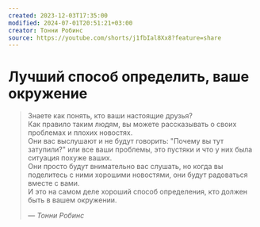 ```yaml
---
created: 2023-12-03T17:35:00
modified: 2024-07-01T20:51:21+03:00
creator: Тонни Робинс
source: https://youtube.com/shorts/j1fbIal8Xx8?feature=share
---
```


# Лучший способ определить, ваше окружение

> Знаете как понять, кто ваши настоящие друзья?  
> Как правило таким людям, вы можете рассказывать о своих проблемах и плохих новостях.  
> Они вас выслушают и не будут говорить: "Почему вы тут затупили?" или все ваши проблемы, это пустяки и что у них была ситуация похуже ваших.  
> Они просто будут внимательно вас слушать, но когда вы поделитесь с ними хорошими новостями, они будут радоваться вместе с вами.  
> И это на самом деле хороший способ определения, кто должен быть в вашем окружении.
> 
> &mdash; <cite>Тонни Робинс</cite>
